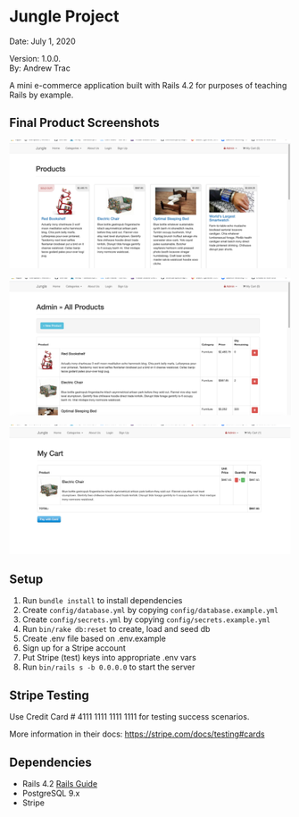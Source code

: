# Jungle Project

Date: July 1, 2020  


Version: 1.0.0.  
By: Andrew Trac  


A mini e-commerce application built with Rails 4.2 for purposes of teaching Rails by example.


## Final Product Screenshots


!["Screenshot"](https://github.com/AT1787/Jungle/blob/master/public/images/Screen%20Shot%202020-07-01%20at%201.26.31%20PM.png)  

!["Screenshot"](https://github.com/AT1787/Jungle/blob/master/public/images/Screen%20Shot%202020-07-01%20at%201.26.49%20PM.png)  

!["Screenshot"](https://github.com/AT1787/Jungle/blob/master/public/images/Screen%20Shot%202020-07-01%20at%201.27.02%20PM.png)  


## Setup

1. Run `bundle install` to install dependencies
2. Create `config/database.yml` by copying `config/database.example.yml`
3. Create `config/secrets.yml` by copying `config/secrets.example.yml`
4. Run `bin/rake db:reset` to create, load and seed db
5. Create .env file based on .env.example
6. Sign up for a Stripe account
7. Put Stripe (test) keys into appropriate .env vars
8. Run `bin/rails s -b 0.0.0.0` to start the server

## Stripe Testing

Use Credit Card # 4111 1111 1111 1111 for testing success scenarios.

More information in their docs: <https://stripe.com/docs/testing#cards>

## Dependencies

* Rails 4.2 [Rails Guide](http://guides.rubyonrails.org/v4.2/)
* PostgreSQL 9.x
* Stripe
